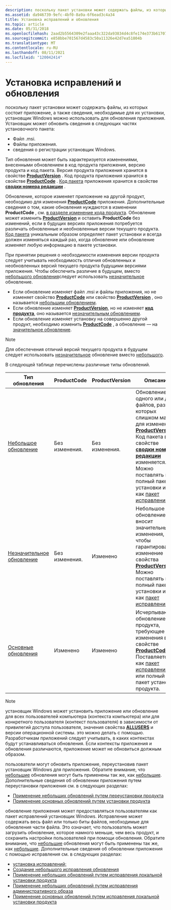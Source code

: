 ```yaml
---
description: поскольку пакет установки может содержать файлы, из которых состоит приложение, а также сведения, необходимые для их установки, установщик Windows можно использовать для обновления приложения.
ms.assetid: da946739-9efc-4bf0-8a9a-6f6ead3c4a34
title: Установка исправлений и обновления
ms.topic: article
ms.date: 05/31/2018
ms.openlocfilehash: 2aad2b5564309e2faaa43c322da93834d4c8fe174e373b61707a853b56b097e6
ms.sourcegitcommit: e858bbe701567d4583c50a11326e42d7ea51804b
ms.translationtype: MT
ms.contentlocale: ru-RU
ms.lasthandoff: 08/11/2021
ms.locfileid: "120042414"
---
```

# <a name="patching-and-upgrades"></a>Установка исправлений и обновления

поскольку пакет установки может содержать файлы, из которых состоит приложение, а также сведения, необходимые для их установки, установщик Windows можно использовать для обновления приложения. Установщик может обновить сведения в следующих частях установочного пакета:

-   Файл .msi.
-   Файлы приложения.
-   сведения о регистрации установщик Windows.

Тип обновления может быть характеризуется изменениями, внесенными обновлением в код продукта приложения, версию продукта и код пакета. Версия продукта приложения хранится в свойстве [**ProductVersion**](productversion.md) . Код продукта приложения хранится в свойстве [**ProductCode**](productcode.md) . [Код пакета](package-codes.md) приложения хранится в свойстве [**сводки номера редакции**](revision-number-summary.md) .

Обновление, которое изменяет приложение на другой продукт, необходимо для изменения [**ProductCode**](productcode.md) приложения. Дополнительные сведения о том, какие обновления нуждаются в изменении **ProductCode** , см. [в разделе изменение кода продукта](changing-the-product-code.md). Обновление может изменить [**ProductVersion**](productversion.md) и оставить **ProductCode** без изменений, если в будущих версиях приложения потребуется различать обновленные и необновленные версии текущего продукта. [Код пакета](package-codes.md) уникальным образом определяет пакет установки и всегда должен изменяться каждый раз, когда обновление или обновление изменяет любую информацию в пакете установки.

При принятии решения о необходимости изменения версии продукта следует учитывать необходимость отличия обновленных и необновленных версий текущего продукта будущими версиями приложения. Чтобы обеспечить различие в будущем, вместо [небольшого обновления](small-updates.md)следует использовать [незначительное](minor-upgrades.md) обновление.

-   Если обновление изменяет файл .msi и файлы приложения, но не изменяет свойство [**ProductCode**](productcode.md) или свойство [**ProductVersion**](productversion.md) , оно называется [небольшим обновлением](small-updates.md).
-   Если обновление изменяет [**ProductVersion**](productversion.md), но не изменяет [**код продукта**](productcode.md), оно называется [незначительным обновлением](minor-upgrades.md).
-   Если обновление изменяет установку на совершенно другой продукт, необходимо изменить [**ProductCode**](productcode.md) , а обновление — на [значительное обновление](major-upgrades.md).

> [!Note]  
> Для обеспечения отличий версий текущего продукта в будущем следует использовать [незначительное](minor-upgrades.md) обновление вместо [небольшого](small-updates.md).

 

В следующей таблице перечислены различные типы обновлений.



| Тип обновления                       | ProductCode | ProductVersion | Описание                                                                                                                                                                                                                                                                                                           |
|--------------------------------------|-------------|----------------|-----------------------------------------------------------------------------------------------------------------------------------------------------------------------------------------------------------------------------------------------------------------------------------------------------------------------|
| [Небольшое обновление](small-updates.md)    | Без изменения.   | Без изменения.      | Обновление одного или двух файлов, размер которых слишком мал для изменения [**ProductVersion**](productversion.md). Код пакета в свойстве [**сводки номера редакции**](revision-number-summary.md) изменяется. Можно поставлять как полный пакет установки или как [пакет исправлений](patch-packages.md). |
| [Незначительное обновление](minor-upgrades.md)  | Без изменения.   | Изменено        | Небольшое обновление вносит значительные изменения, чтобы гарантировать изменение свойства [**ProductVersion**](productversion.md) . Можно поставлять как полный пакет установки или как [пакет исправлений](patch-packages.md).                                                                                                |
| [Основные обновления](major-upgrades.md) | Изменено     | Изменено        | Исчерпывающее обновление продукта, требующее изменения в свойстве [**ProductCode**](productcode.md) . Поставляется как [пакет исправлений](patch-packages.md) или полный пакет установки продукта.                                                                                                             |



 

> [!Note]  
> установщик Windows может установить приложение или обновление для всех пользователей компьютера (контекста компьютера) или для конкретного пользователя (контекст пользователя) в зависимости от привилегий доступа пользователя, значения свойства [**ALLUSERS**](allusers.md) и версии операционной системы. это можно делать с помощью. Разработчикам приложений следует учитывать, в каких контекстах будут устанавливаться обновления. Если контексты приложения и обновления различаются, приложение может не обновиться должным образом.

 

пользователи могут обновить приложение, переустановив пакет установщик Windows для приложения. Обратите внимание, что [небольшие](minor-upgrades.md) обновления могут быть применены так же, как [небольшие](small-updates.md). Дополнительные сведения об обновлении приложения путем переустановки приложения см. в следующих разделах:

-   [Применение небольших обновлений путем переустановки продукта](applying-small-updates-by-reinstalling-the-product.md)
-   [Применение основных обновлений путем установки продукта](applying-major-upgrades-by-installing-the-product.md)

обновление приложения может предоставляться пользователям как пакет исправлений установщик Windows. Исправление может содержать весь файл или только биты файлов, необходимые для обновления части файла. Это означает, что пользователь может загрузить обновление, которое намного меньше, чем весь продукт, и сохранить настройки пользователей при помощи обновления. Обратите внимание, что [небольшие](minor-upgrades.md) обновления могут быть применены так же, как [небольшие](small-updates.md). Дополнительные сведения об обновлении приложения с помощью исправления см. в следующих разделах:

-   [установка исправлений;](patching.md)
-   [Создание небольшого исправления обновления](creating-a-small-update-patch.md)
-   [Применение небольших обновлений путем исправления локальной установки продукта](applying-small-updates-by-patching-the-local-installation-of-the-product.md)
-   [Применение небольших обновлений путем исправления административного образа](applying-small-updates-by-patching-an-administrative-image.md)
-   [Применение основных обновлений путем исправления локальной установки продукта](applying-major-upgrades-by-patching-the-local-installation-of-the-product.md)

 

 



